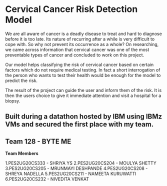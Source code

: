 # Cervical Cancer Risk Detection Model 


We are all aware of cancer is a deadly disease to treat and hard to diagnose before it is too late. Its nature of recurring after a while is very difficult to cope with. So why not prevent its occurrence as a whole? On researching, we came across information that cervical cancer was one of the most preventable types of cancer and concluded to work on this project. 

Our model helps classifying the risk of cervical cancer based on certain factors which do not require medical testing. In fact a short interrogation of the person who wants to test their health would be enough for the model to predict the risk.

The result of the project can guide the user and inform them of the risk. It is then the users choice to give it immediate attention and visit a hospital for a biopsy.

## Built during a datathon hosted by IBM using IBMz VMs and secured the first place with my team. 

## Team 128 - BYTE ME

**Team Members**

1.PES2UG20CS333 - SHRIYA YS
2.PES2UG20CS204 - MOULYA SHETTY
3.PES2UG20CS205 - MRUNMAYI DESHPANDE
4.PES2UG20CS208 - SHREYA NADELLA
5.PES2UG20CS211 - NAMEETA KURUWATTI
6.PES2UG20CS232 - NIVEDITA VENKAT

